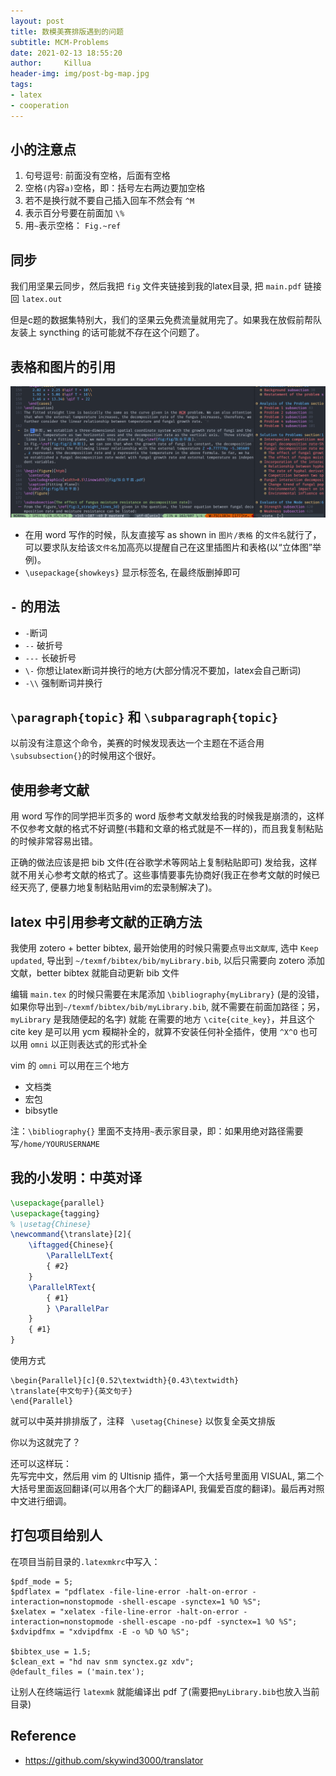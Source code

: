 ```yaml
---
layout: post
title: 数模美赛排版遇到的问题
subtitle: MCM-Problems
date: 2021-02-13 18:55:20
author:     Killua
header-img: img/post-bg-map.jpg
tags:
- latex
- cooperation
---
```


## 小的注意点

1. 句号逗号: 前面没有空格，后面有空格
2. 空格`(`内容`a)`空格，即：括号左右两边要加空格
3. 若不是换行就不要自己插入回车不然会有 `^M`
4. 表示百分号要在前面加 `\%`
5. 用`~`表示空格： `Fig.~ref`

## 同步
我们用坚果云同步，然后我把 `fig` 文件夹链接到我的latex目录, 把 `main.pdf` 链接回 `latex.out`

但是c题的数据集特别大，我们的坚果云免费流量就用完了。如果我在放假前帮队友装上 syncthing 的话可能就不存在这个问题了。

## 表格和图片的引用

![美赛图片引用](/img/美赛latex图片ref.gif)
* 在用 word 写作的时候，队友直接写 as shown in `图片/表格` 的`文件名`就行了，可以要求队友给该`文件名`加高亮以提醒自己在这里插图片和表格(以“立体图”举例)。
* `\usepackage{showkeys}` 显示标签名, 在最终版删掉即可

## `-` 的用法
* `-`断词
* `--` 破折号
* `---` 长破折号
* `\-` 你想让latex断词并换行的地方(大部分情况不要加，latex会自己断词)
* `-\\` 强制断词并换行

## `\paragraph{topic}` 和 `\subparagraph{topic}`
以前没有注意这个命令，美赛的时候发现表达一个主题在不适合用`\subsubsection{}`的时候用这个很好。

## 使用参考文献
用 word 写作的同学把半页多的 word 版参考文献发给我的时候我是崩溃的，这样不仅参考文献的格式不好调整(书籍和文章的格式就是不一样的)，而且我复制粘贴的时候非常容易出错。

正确的做法应该是把 bib 文件(在谷歌学术等网站上复制粘贴即可) 发给我，这样就不用关心参考文献的格式了。这些事情要事先协商好(我正在参考文献的时候已经天亮了, 便暴力地复制粘贴用vim的宏录制解决了)。

## latex 中引用参考文献的正确方法

我使用 zotero + better bibtex, 最开始使用的时候只需要点`导出文献库`, 选中 `Keep updated`, 导出到 `~/texmf/bibtex/bib/myLibrary.bib`, 以后只需要向 zotero 添加文献，better bibtex 就能自动更新 bib 文件

编辑 `main.tex` 的时候只需要在末尾添加 `\bibliography{myLibrary}` (是的没错， 如果你导出到`~/texmf/bibtex/bib/myLibrary.bib`, 就不需要在前面加路径；另，`myLibrary` 是我随便起的名字)
就能 在需要的地方 `\cite{cite_key}`，并且这个 cite key 是可以用 ycm 糢糊补全的，就算不安装任何补全插件，使用 `^X^O` 也可以用 `omni` 以正则表达式的形式补全

vim 的 `omni` 可以用在三个地方
* 文档类
* 宏包
* bibsytle

注：`\bibliography{}` 里面不支持用`~`表示家目录，即：如果用绝对路径需要写`/home/YOURUSERNAME`

## 我的小发明：中英对译

```latex
\usepackage{parallel}
\usepackage{tagging}
% \usetag{Chinese}
\newcommand{\translate}[2]{
	\iftagged{Chinese}{
		\ParallelLText{
		{ #2}
	}
	\ParallelRText{
		{ #1}
		} \ParallelPar
	}
	{ #1}
}
```
使用方式
```
\begin{Parallel}[c]{0.52\textwidth}{0.43\textwidth}
\translate{中文句子}{英文句子}
\end{Parallel}
```
就可以中英并排排版了，注释 ` \usetag{Chinese}` 以恢复全英文排版

你以为这就完了？

还可以这样玩：  
先写完中文，然后用 vim 的 Ultisnip 插件，第一个大括号里面用 VISUAL, 第二个大括号里面返回翻译(可以用各个大厂的翻译API, 我偏爱百度的翻译)。最后再对照中文进行细调。

## 打包项目给别人
在项目当前目录的`.latexmkrc`中写入：
```
$pdf_mode = 5;
$pdflatex = "pdflatex -file-line-error -halt-on-error -interaction=nonstopmode -shell-escape -synctex=1 %O %S";
$xelatex = "xelatex -file-line-error -halt-on-error -interaction=nonstopmode -shell-escape -no-pdf -synctex=1 %O %S";
$xdvipdfmx = "xdvipdfmx -E -o %D %O %S";

$bibtex_use = 1.5;
$clean_ext = "hd nav snm synctex.gz xdv";
@default_files = ('main.tex');
```
让别人在终端运行 `latexmk` 就能编译出 pdf 了(需要把`myLibrary.bib`也放入当前目录)

## Reference
* <https://github.com/skywind3000/translator>
